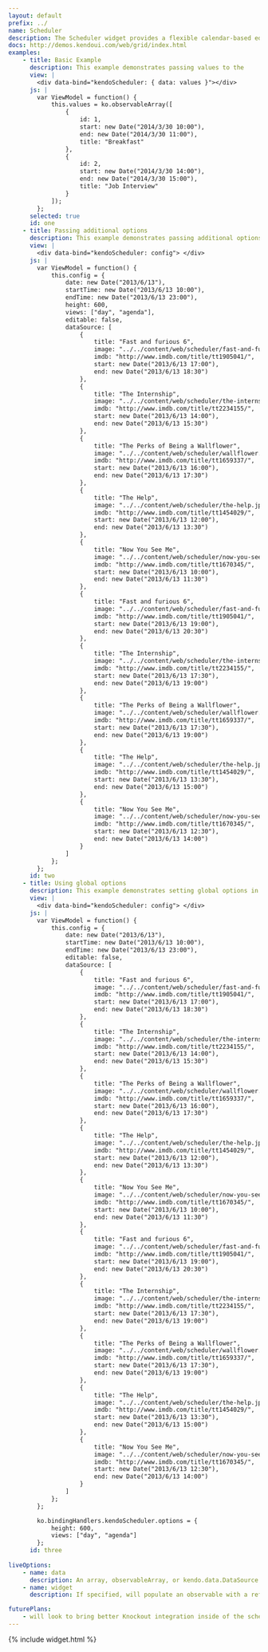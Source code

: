 ```yaml
---
layout: default
prefix: ../
name: Scheduler
description: The Scheduler widget provides a flexible calendar-based editor.
docs: http://demos.kendoui.com/web/grid/index.html
examples:
    - title: Basic Example
      description: This example demonstrates passing values to the
      view: |
        <div data-bind="kendoScheduler: { data: values }"></div>
      js: |
        var ViewModel = function() {
            this.values = ko.observableArray([
                {
                    id: 1,
                    start: new Date("2014/3/30 10:00"),
                    end: new Date("2014/3/30 11:00"),
                    title: "Breakfast"
                },
                {
                    id: 2,
                    start: new Date("2014/3/30 14:00"),
                    end: new Date("2014/3/30 15:00"),
                    title: "Job Interview"
                }
            ]);
        };
      selected: true
      id: one
    - title: Passing additional options
      description: This example demonstrates passing additional options in the data-bind attribute.
      view: |
        <div data-bind="kendoScheduler: config"> </div>
      js: |
        var ViewModel = function() {
            this.config = {
                date: new Date("2013/6/13"),
                startTime: new Date("2013/6/13 10:00"),
                endTime: new Date("2013/6/13 23:00"),
                height: 600,
                views: ["day", "agenda"],
                editable: false,
                dataSource: [
                    {
                        title: "Fast and furious 6",
                        image: "../../content/web/scheduler/fast-and-furious.jpg",
                        imdb: "http://www.imdb.com/title/tt1905041/",
                        start: new Date("2013/6/13 17:00"),
                        end: new Date("2013/6/13 18:30")
                    },
                    {
                        title: "The Internship",
                        image: "../../content/web/scheduler/the-internship.jpg",
                        imdb: "http://www.imdb.com/title/tt2234155/",
                        start: new Date("2013/6/13 14:00"),
                        end: new Date("2013/6/13 15:30")
                    },
                    {
                        title: "The Perks of Being a Wallflower",
                        image: "../../content/web/scheduler/wallflower.jpg",
                        imdb: "http://www.imdb.com/title/tt1659337/",
                        start: new Date("2013/6/13 16:00"),
                        end: new Date("2013/6/13 17:30")
                    },
                    {
                        title: "The Help",
                        image: "../../content/web/scheduler/the-help.jpg",
                        imdb: "http://www.imdb.com/title/tt1454029/",
                        start: new Date("2013/6/13 12:00"),
                        end: new Date("2013/6/13 13:30")
                    },
                    {
                        title: "Now You See Me",
                        image: "../../content/web/scheduler/now-you-see-me.jpg",
                        imdb: "http://www.imdb.com/title/tt1670345/",
                        start: new Date("2013/6/13 10:00"),
                        end: new Date("2013/6/13 11:30")
                    },
                    {
                        title: "Fast and furious 6",
                        image: "../../content/web/scheduler/fast-and-furious.jpg",
                        imdb: "http://www.imdb.com/title/tt1905041/",
                        start: new Date("2013/6/13 19:00"),
                        end: new Date("2013/6/13 20:30")
                    },
                    {
                        title: "The Internship",
                        image: "../../content/web/scheduler/the-internship.jpg",
                        imdb: "http://www.imdb.com/title/tt2234155/",
                        start: new Date("2013/6/13 17:30"),
                        end: new Date("2013/6/13 19:00")
                    },
                    {
                        title: "The Perks of Being a Wallflower",
                        image: "../../content/web/scheduler/wallflower.jpg",
                        imdb: "http://www.imdb.com/title/tt1659337/",
                        start: new Date("2013/6/13 17:30"),
                        end: new Date("2013/6/13 19:00")
                    },
                    {
                        title: "The Help",
                        image: "../../content/web/scheduler/the-help.jpg",
                        imdb: "http://www.imdb.com/title/tt1454029/",
                        start: new Date("2013/6/13 13:30"),
                        end: new Date("2013/6/13 15:00")
                    },
                    {
                        title: "Now You See Me",
                        image: "../../content/web/scheduler/now-you-see-me.jpg",
                        imdb: "http://www.imdb.com/title/tt1670345/",
                        start: new Date("2013/6/13 12:30"),
                        end: new Date("2013/6/13 14:00")
                    }
                ]
            };
        };
      id: two
    - title: Using global options
      description: This example demonstrates setting global options in *ko.bindingHandlers.kendoScheduler.options*. This helps to simplify the markup for settings that can be used as a default for all instances of this widget.
      view: |
        <div data-bind="kendoScheduler: config"> </div>
      js: |
        var ViewModel = function() {
            this.config = {
                date: new Date("2013/6/13"),
                startTime: new Date("2013/6/13 10:00"),
                endTime: new Date("2013/6/13 23:00"),
                editable: false,
                dataSource: [
                    {
                        title: "Fast and furious 6",
                        image: "../../content/web/scheduler/fast-and-furious.jpg",
                        imdb: "http://www.imdb.com/title/tt1905041/",
                        start: new Date("2013/6/13 17:00"),
                        end: new Date("2013/6/13 18:30")
                    },
                    {
                        title: "The Internship",
                        image: "../../content/web/scheduler/the-internship.jpg",
                        imdb: "http://www.imdb.com/title/tt2234155/",
                        start: new Date("2013/6/13 14:00"),
                        end: new Date("2013/6/13 15:30")
                    },
                    {
                        title: "The Perks of Being a Wallflower",
                        image: "../../content/web/scheduler/wallflower.jpg",
                        imdb: "http://www.imdb.com/title/tt1659337/",
                        start: new Date("2013/6/13 16:00"),
                        end: new Date("2013/6/13 17:30")
                    },
                    {
                        title: "The Help",
                        image: "../../content/web/scheduler/the-help.jpg",
                        imdb: "http://www.imdb.com/title/tt1454029/",
                        start: new Date("2013/6/13 12:00"),
                        end: new Date("2013/6/13 13:30")
                    },
                    {
                        title: "Now You See Me",
                        image: "../../content/web/scheduler/now-you-see-me.jpg",
                        imdb: "http://www.imdb.com/title/tt1670345/",
                        start: new Date("2013/6/13 10:00"),
                        end: new Date("2013/6/13 11:30")
                    },
                    {
                        title: "Fast and furious 6",
                        image: "../../content/web/scheduler/fast-and-furious.jpg",
                        imdb: "http://www.imdb.com/title/tt1905041/",
                        start: new Date("2013/6/13 19:00"),
                        end: new Date("2013/6/13 20:30")
                    },
                    {
                        title: "The Internship",
                        image: "../../content/web/scheduler/the-internship.jpg",
                        imdb: "http://www.imdb.com/title/tt2234155/",
                        start: new Date("2013/6/13 17:30"),
                        end: new Date("2013/6/13 19:00")
                    },
                    {
                        title: "The Perks of Being a Wallflower",
                        image: "../../content/web/scheduler/wallflower.jpg",
                        imdb: "http://www.imdb.com/title/tt1659337/",
                        start: new Date("2013/6/13 17:30"),
                        end: new Date("2013/6/13 19:00")
                    },
                    {
                        title: "The Help",
                        image: "../../content/web/scheduler/the-help.jpg",
                        imdb: "http://www.imdb.com/title/tt1454029/",
                        start: new Date("2013/6/13 13:30"),
                        end: new Date("2013/6/13 15:00")
                    },
                    {
                        title: "Now You See Me",
                        image: "../../content/web/scheduler/now-you-see-me.jpg",
                        imdb: "http://www.imdb.com/title/tt1670345/",
                        start: new Date("2013/6/13 12:30"),
                        end: new Date("2013/6/13 14:00")
                    }
                ]
            };
        };

        ko.bindingHandlers.kendoScheduler.options = {
            height: 600,
            views: ["day", "agenda"]
        };
      id: three
      
liveOptions:
    - name: data
      description: An array, observableArray, or kendo.data.DataSource to use in the scheduler
    - name: widget
      description: If specified, will populate an observable with a reference to the actual widget

futurePlans:
    - will look to bring better Knockout integration inside of the scheduler widget
---
```


{% include widget.html %}

